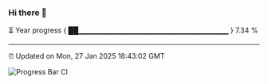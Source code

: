 ### Hi there 👋

⏳ Year progress { ██▁▁▁▁▁▁▁▁▁▁▁▁▁▁▁▁▁▁▁▁▁▁▁▁▁▁▁▁ } 7.34 %

---

⏰ Updated on Mon, 27 Jan 2025 18:43:02 GMT

![Progress Bar CI](https://github.com/IshwaranRudhara/GIT-ACTION/workflows/Progress%20Bar%20CI/badge.svg)
